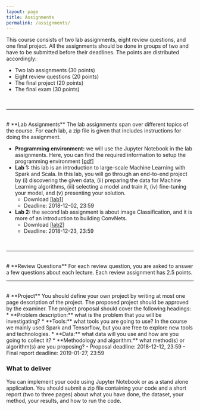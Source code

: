 ```yaml
---
layout: page
title: Assignments
permalink: /assignments/
---
```

This course consists of two lab assignments, eight review questions, and one final project. All the assignments should be done in groups of two and have to be submitted before their deadlines. The points are distributed accordingly:
<ul>
<li>Two lab assignments (30 points)</li>
<li>Eight review questions (20 points)</li>
<li>The final project (20 points)</li>
<li>The final exam (30 points)</li>
</ul>

<br>
<hr>
<br>
# **Lab Assignments**
The lab assignments span over different topics of the course. For each lab, a zip file is given that includes instructions for doing the assignment.

* **Programming environment:** we will use the Jupyter Notebook in the lab assignments. Here, you can find the required information to setup the programming environment [[pdf](/slides/labs_env.pdf)]
* **Lab 1:** this lab is an introduction to large-scale Machine Learning with Spark and Scala. In this lab, you will go through an end-to-end project by (i) discovering the given data, (ii) preparing the data for Machine Learning algorithms, (iii) selecting a model and train it, (iv) fine-tuning your model, and (v) presenting your solution.
  - Download [[lab1](/slides/lab1.zip)]
  - Deadline: 2018-12-02, 23:59
* **Lab 2:** the second lab assignment is about image Classification, and it is more of an introduction to building ConvNets.
  - Download [[lab2](/slides/lab2.zip)]
  - Deadline: 2018-12-23, 23:59
<br>
<hr>
<br>
# **Review Questions**
For each review question, you are asked to answer a few questions about each lecture. Each review assignment has 2.5 points.
<br>
<hr>
<br>
# **Project**
You should define your own project by writing at most one page description of the project. The proposed project should be approved by the examiner. The project proposal should cover the following headings:
* **Problem description:** what is the problem that you will be investigating?
* **Tools:** what tools you are going to use? In the course we mainly used Spark and Tensorflow, but you are free to explore new tools and technologies.
* **Data:** what data will you use and how are you going to collect it? 
* **Methodology and algorithm:** what method(s) or algorithm(s) are you proposing? 
  - Proposal deadline: 2018-12-12, 23:59
  - Final report deadline: 2019-01-27, 23:59

### What to deliver
You can implement your code using Jupyter Notebook or as a stand alone application. You should submit a zip file containing your code and a short report (two to three pages) about what you have done, the dataset, your method, your results, and how to run the code.
